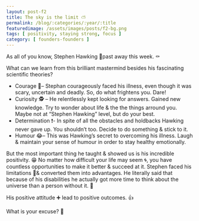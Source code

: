 ```yaml
---
layout: post-f2
title: The sky is the limit ⛅
permalink: /blog/:categories/:year/:title
featuredimage: /assets/images/posts/f2-bg.png
tags: [ positivity, staying strong, focus ]
category: [ founders-founders ]
---
```


As all of you know, Stephen Hawking 🙌past away this week. ⚰

What can we learn from this brilliant mastermind besides his fascinating scientific theories?

- Courage 💪– Stephan courageously faced his illness, even though it was scary, uncertain and deadly. So, do what frightens you. Dare!
- Curiosity 🕵 – He relentlessly kept looking for answers. Gained new knowledge. Try to wonder about life & the the things arround you. Maybe not at “Stephen Hawking” level, but do your best.
- Determination ❗- In spite of all the obstacles and holdbacks Hawking never gave up. You shouldn’t too. Decide to do something & stick to it.
- Humour 😂– This was Hawking’s secret to overcoming his illness. Laugh & maintain your sense of humour in order to stay healthy emotionally.

But the most important thing he taught & showed us is his incredible positivity. 😁 No matter how difficult your life may seem 🌀, you have countless opportunities to make it better & succeed at it. Stephen faced his limitations 🚫& converted them into advantages. He literally said that because of his disabilities he actually got more time to think about the universe than a person without it. 🔼

His positive attitude ➕ lead to positive outcomes. 👍

What is your excuse? 🧐

